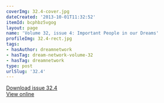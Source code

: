 ```yaml
---
coverImg: 32.4-cover.jpg
dateCreated: '2013-10-01T11:32:52'
itemId: bcphbz5vgog
layout: page
name: 'Volume 32, issue 4: Important People in our Dreams'
profileImg: 32.4-rect.jpg
tags:
- hasAuthor: dreamnetwork
- hasTag: dream-network-volume-32
- hasTag: dreamnetwork
type: post
urlSlug: '32.4'
---
```

<a href="../files/pdfs/Volume_32/32.4_important_people_in_dreams.pdf" download="">Download issue 32.4</a><br><a href="../files/pdfs/Volume_32/32.4_important_people_in_dreams.pdf">View online</a>